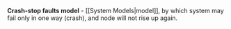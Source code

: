**Crash-stop faults model** - [[System Models|model]], by which system may fail only in one way (crash), and node will not rise up again.